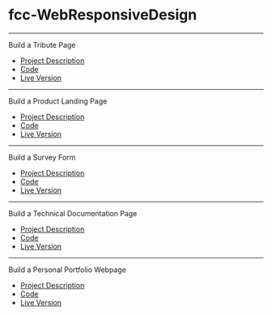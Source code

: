 # fcc-WebResponsiveDesign
<hr>
Build a Tribute Page 
<br>
<ul>
<li><a href="https://www.freecodecamp.org/learn/responsive-web-design/responsive-web-design-projects/build-a-tribute-page">Project Description</a></li>
<li><a href="https://github.com/baroodkamdi/fcc-WebResponsiveDesign/tree/main/Tribute-Page">Code</a></li>
<li><a href="https://codepen.io/barood/pen/abJNQNv">Live Version</a></li>
</ul>
<hr>
Build a Product Landing Page 
<br>
<ul>
<li><a href="https://www.freecodecamp.org/learn/responsive-web-design/responsive-web-design-projects/build-a-product-landing-page">Project Description</a></li>
<li><a href="https://github.com/baroodkamdi/fcc-WebResponsiveDesign/tree/main/product-landing-page">Code</a></li>
<li><a href="https://codepen.io/barood/pen/RwpaEvX">Live Version</a></li>
</ul>
<hr>
Build a Survey Form 
<br>
<ul>
<li><a href="https://www.freecodecamp.org/learn/responsive-web-design/responsive-web-design-projects/build-a-survey-form">Project Description</a></li>
<li><a href="https://github.com/baroodkamdi/fcc-WebResponsiveDesign/tree/main/Survey-Form">Code</a></li>
<li><a href="https://codepen.io/barood/pen/OJpNrmK">Live Version</a></li>
</ul>
<hr>
Build a Technical Documentation Page 
<br>
<ul>
<li><a href="https://www.freecodecamp.org/learn/responsive-web-design/responsive-web-design-projects/build-a-technical-documentation-page">Project Description</a></li>
<li><a href="https://github.com/baroodkamdi/fcc-WebResponsiveDesign/tree/main/technical-documentation">Code</a></li>
<li><a href="https://codepen.io/barood/pen/XWMKWRJ">Live Version</a></li>
</ul>
<hr>
Build a Personal Portfolio Webpage 
<br>
<ul>
<li><a href="https://www.freecodecamp.org/learn/responsive-web-design/responsive-web-design-projects/build-a-personal-portfolio-webpage">Project Description</a></li>
<li><a href="https://github.com/baroodkamdi/fcc-WebResponsiveDesign/tree/main/personal-portfolio">Code</a></li>
<li><a href="https://codepen.io/barood/pen/ExWyxoK">Live Version</a></li>
</ul>
